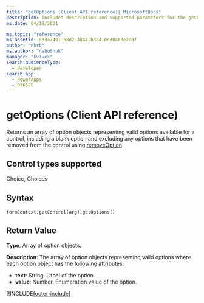 ```yaml
---
title: "getOptions (Client API reference)| MicrosoftDocs"
description: Includes description and supported parameters for the getOptions method.
ms.date: 04/19/2021

ms.topic: "reference"
ms.assetid: 83347491-68d2-4844-bda4-0cd0abde2edf
author: "nkrb"
ms.author: "nabuthuk"
manager: "kvivek"
search.audienceType: 
  - developer
search.app: 
  - PowerApps
  - D365CE
---
```

# getOptions (Client API reference)

Returns an array of option objects representing valid options available for a control, including a blank option and excluding any options that have been removed from the control using [removeOption](removeOption.md). 

## Control types supported

Choice, Choices

## Syntax

`formContext.getControl(arg).getOptions()`

## Return Value

**Type**: Array of option objects. 

**Description**: The array of option objects representing valid options where each option object has the following attributes:
- **text**: String. Label of the option.
- **value**: Number. Enumeration value of the option.



[!INCLUDE[footer-include](../../../../../includes/footer-banner.md)]